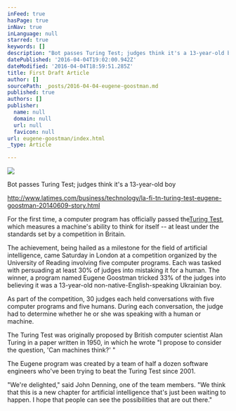 ```yaml
---
inFeed: true
hasPage: true
inNav: true
inLanguage: null
starred: true
keywords: []
description: "Bot passes Turing Test; judges think it's a 13-year-old boy"
datePublished: '2016-04-04T19:02:00.942Z'
dateModified: '2016-04-04T18:59:51.285Z'
title: First Draft Article
author: []
sourcePath: _posts/2016-04-04-eugene-goostman.md
published: true
authors: []
publisher:
  name: null
  domain: null
  url: null
  favicon: null
url: eugene-goostman/index.html
_type: Article

---
```

![](https://the-grid-user-content.s3-us-west-2.amazonaws.com/311ef975-5ebf-4120-b44c-105c74190dc7.jpg)

Bot passes Turing Test; judges think it's a 13-year-old boy

http://www.latimes.com/business/technology/la-fi-tn-turing-test-eugene-goostman-20140609-story.html

For the first time, a computer program has officially passed the[Turing Test][0], which measures a machine's ability to think for itself -- at least under the standards set by a competition in Britain.

The achievement, being hailed as a milestone for the field of artificial intelligence, came Saturday in London at a competition organized by the University of Reading involving five computer programs. Each was tasked with persuading at least 30% of judges into mistaking it for a human. The winner, a program named Eugene Goostman tricked 33% of the judges into believing it was a 13-year-old non-native-English-speaking Ukrainian boy.

As part of the competition, 30 judges each held conversations with five computer programs and five humans. During each conversation, the judge had to determine whether he or she was speaking with a human or machine. 

The Turing Test was originally proposed by British computer scientist Alan Turing in a paper written in 1950, in which he wrote "I propose to consider the question, 'Can machines think?' "

The Eugene program was created by a team of half a dozen software engineers who've been trying to beat the Turing Test since 2001\. 

"We're delighted," said John Denning, one of the team members. "We think that this is a new chapter for artificial intelligence that's just been waiting to happen. I hope that people can see the possibilities that are out there."

[0]: http://www.latimes.com/topic/science/technology-industry/alan-turing-PEHST00000279-topic.html "Alan Turing"